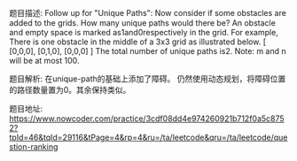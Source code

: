 ﻿题目描述:
Follow up for "Unique Paths":
Now consider if some obstacles are added to the grids. How many unique paths would there be?
An obstacle and empty space is marked as1and0respectively in the grid.
For example,
There is one obstacle in the middle of a 3x3 grid as illustrated below.
[
  [0,0,0],
  [0,1,0],
  [0,0,0]
]
The total number of unique paths is2.
Note: m and n will be at most 100.

题目解析:
在unique-path的基础上添加了障碍。
仍然使用动态规划，将障碍位置的路径数量置为0。其余保持类似。

题目地址:
https://www.nowcoder.com/practice/3cdf08dd4e974260921b712f0a5c8752?tpId=46&tqId=29116&tPage=4&rp=4&ru=/ta/leetcode&qru=/ta/leetcode/question-ranking